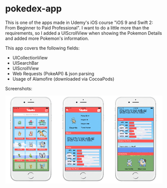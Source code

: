 # pokedex-app
This is one of the apps made in Udemy's iOS course "iOS 9 and Swift 2: From Beginner to Paid Professional". 
I want to do a little more than the requirements, so I added a UIScrollView when showing the Pokemon Details and added more Pokemon's information.

This app covers the following fields:
* UICollectionView
* UISearchBar
* UIScrollView
* Web Requests (PokeAPI) & json parsing
* Usage of Alamofire (downloaded via CocoaPods)

Screenshots:

![Initial](https://github.com/ajPT/pokedex-app/blob/master/poke_screen.jpg)
